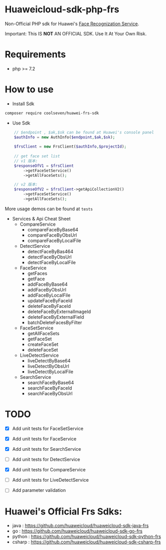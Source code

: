 # Huaweicloud-sdk-php-frs
Non-Official PHP sdk for Huawei's [Face Recognization Service](https://www.huaweicloud.com/product/face.html).

Important: This IS **NOT** AN OFFICIAL SDK. Use It At Your Own Risk.

# Requirements
- php >= 7.2 

# How to use
- Install Sdk
```bash
composer require coolseven/huawei-frs-sdk
```

- Use Sdk
```php
    // $endpoint , $ak,$sk can be found at Huawei's console panel
    $authInfo = new AuthInfo($endpoint,$ak,$sk);
    
    $frsClient = new FrsClient($authInfo,$projectId);
    
    // get face set list
    // v1 版本: 
    $responseOfV1 = $frsClient
        ->getFaceSetService()
        ->getAllFaceSets();

    // v2 版本: 
    $responseOfV2 = $frsClient->getApiCollectionV2()
        ->getFaceSetService()
        ->getAllFaceSets();
```

More usage demos can be found at `tests`

- Services & Api Cheat Sheet
  - CompareService
    - compareFaceByBase64
    - compareFaceByObsUrl
    - compareFaceByLocalFile
  - DetectService
    - detectFaceByBas464
    - detectFaceByObsUrl
    - detectFaceByLocalFile
  - FaceService
    - getFaces
    - getFace
    - addFaceByBase64
    - addFaceByObsUrl
    - addFaceByLocalFile
    - updateFaceByFaceId
    - deleteFaceByFaceId
    - deleteFaceByExternalImageId
    - deleteFaceByExternalField
    - batchDeleteFacesByFilter
  - FaceSetService
    - getAllFaceSets
    - getFaceSet
    - createFaceSet
    - deleteFaceSet
  - LiveDetectService
    - liveDetectByBase64
    - liveDetectByObsUrl
    - liveDetectByLocalFile
  - SearchService
    - searchFaceByBase64
    - searchFaceByFaceId
    - searchFaceByObsUrl




# TODO

- [x] Add unit tests for FaceSetService
- [x] Add unit tests for FaceService
- [x] Add unit tests for SearchService
- [ ] Add unit tests for DetectService
- [x] Add unit tests for CompareService
- [ ] Add unit tests for LiveDetectService
- [ ] Add parameter validation



# Huawei's Official Frs Sdks:
- java : https://github.com/huaweicloud/huaweicloud-sdk-java-frs 
- go : https://github.com/huaweicloud/huaweicloud-sdk-go-frs
- python : https://github.com/huaweicloud/huaweicloud-sdk-python-frs
- csharp : https://github.com/huaweicloud/huaweicloud-sdk-csharp-frs